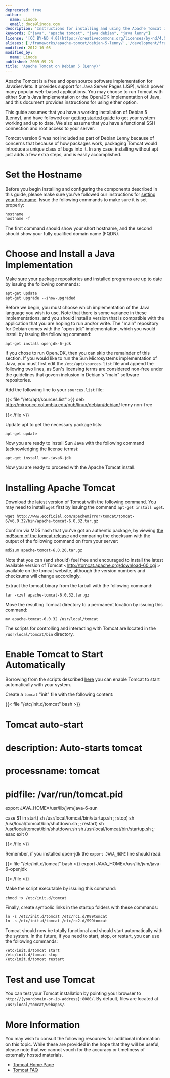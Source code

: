 ```yaml
---
deprecated: true
author:
  name: Linode
  email: docs@linode.com
description: 'Instructions for installing and using the Apache Tomcat Java Servlet engine on Debian 5 (Lenny).'
keywords: ["java", "apache tomcat", "java debian", "java lenny"]
license: '[CC BY-ND 4.0](https://creativecommons.org/licenses/by-nd/4.0)'
aliases: ['/frameworks/apache-tomcat/debian-5-lenny/','/development/frameworks/apache-tomcat-on-debian-5-lenny/','/websites/frameworks/apache-tomcat-on-debian-5-lenny/']
modified: 2012-10-08
modified_by:
  name: Linode
published: 2009-09-23
title: 'Apache Tomcat on Debian 5 (Lenny)'
---
```




Apache Tomcat is a free and open source software implementation for JavaServlets. It provides support for Java Server Pages (JSP), which power many popular web-based applications. You may choose to run Tomcat with either Sun's Java implementation or the OpenJDK implementation of Java, and this document provides instructions for using either option.

This guide assumes that you have a working installation of Debian 5 (Lenny), and have followed our [getting started guide](/docs/getting-started/) to get your system working and up to date. We also assume that you have a functional SSH connection and root access to your server.

Tomcat version 6 was not included as part of Debian Lenny because of concerns that because of how packages work, packaging Tomcat would introduce a unique class of bugs into it. In any case, installing without apt just adds a few extra steps, and is easily accomplished.

# Set the Hostname

Before you begin installing and configuring the components described in this guide, please make sure you've followed our instructions for [setting your hostname](/docs/getting-started#setting-the-hostname). Issue the following commands to make sure it is set properly:

    hostname
    hostname -f

The first command should show your short hostname, and the second should show your fully qualified domain name (FQDN).

# Choose and Install a Java Implementation

Make sure your package repositories and installed programs are up to date by issuing the following commands:

    apt-get update
    apt-get upgrade --show-upgraded

Before we begin, you must choose which implementation of the Java language you wish to use. Note that there is some variance in these implementations, and you should install a version that is compatible with the application that you are hoping to run and/or write. The "main" repository for Debian comes with the "open-jdk" implementation, which you would install by issuing the following command:

    apt-get install openjdk-6-jdk

If you chose to run OpenJDK, then you can skip the remainder of this section. If you would like to run the Sun Microsystems implementation of Java, you must first edit the `/etc/apt/sources.list` file and append the following two lines, as Sun's licensing terms are considered non-free under the guidelines that govern inclusion in Debian's "main" software repositories.

Add the following line to your `sources.list` file:

{{< file "/etc/apt/sources.list" >}}
deb http://mirror.cc.columbia.edu/pub/linux/debian/debian/  lenny non-free

{{< /file >}}


Update apt to get the necessary package lists:

    apt-get update

Now you are ready to install Sun Java with the following command (acknowledging the license terms):

    apt-get install sun-java6-jdk

Now you are ready to proceed with the Apache Tomcat install.

# Installing Apache Tomcat

Download the latest version of Tomcat with the following command. You may need to install `wget` first by issuing the command `apt-get install wget`.

    wget http://www.ecoficial.com/apachemirror/tomcat/tomcat-6/v6.0.32/bin/apache-tomcat-6.0.32.tar.gz

Confirm via MD5 hash that you've got an authentic package, by viewing [the md5sum of the tomcat release](http://www.apache.org/dist/tomcat/tomcat-6/v6.0.32/bin/apache-tomcat-6.0.32.tar.gz.md5) and comparing the checksum with the output of the following command on from your server:

    md5sum apache-tomcat-6.0.20.tar.gz

Note that you can (and should) feel free and encouraged to install the latest available version of Tomcat \<http://tomcat.apache.org/download-60.cgi \> available on the tomcat website, although the version numbers and checksums will change accordingly.

Extract the tomcat binary from the tarball with the following command:

    tar -xzvf apache-tomcat-6.0.32.tar.gz

Move the resulting Tomcat directory to a permanent location by issuing this command:

    mv apache-tomcat-6.0.32 /usr/local/tomcat

The scripts for controlling and interacting with Tomcat are located in the `/usr/local/tomcat/bin` directory.

# Enable Tomcat to Start Automatically

Borrowing from the scripts described [here](http://www.howtogeek.com/howto/linux/installing-tomcat-6-on-ubuntu/) you can enable Tomcat to start automatically with your system.

Create a `tomcat` "init" file with the following content:

{{< file "/etc/init.d/tomcat" bash >}}
# Tomcat auto-start
#
# description: Auto-starts tomcat
# processname: tomcat
# pidfile: /var/run/tomcat.pid

export JAVA_HOME=/usr/lib/jvm/java-6-sun

case $1 in
start)
        sh /usr/local/tomcat/bin/startup.sh
        ;;
stop)
        sh /usr/local/tomcat/bin/shutdown.sh
        ;;
restart)
        sh /usr/local/tomcat/bin/shutdown.sh
        sh /usr/local/tomcat/bin/startup.sh
        ;;
esac
exit 0

{{< /file >}}


Remember, if you installed open-jdk the `export JAVA_HOME` line should read:

{{< file "/etc/init.d/tomcat" bash >}}
export JAVA_HOME=/usr/lib/jvm/java-6-openjdk

{{< /file >}}


Make the script executable by issuing this command:

    chmod +x /etc/init.d/tomcat

Finally, create symbolic links in the startup folders with these commands:

    ln -s /etc/init.d/tomcat /etc/rc1.d/K99tomcat
    ln -s /etc/init.d/tomcat /etc/rc2.d/S99tomcat

Tomcat should now be totally functional and should start automatically with the system. In the future, if you need to start, stop, or restart, you can use the following commands:

    /etc/init.d/tomcat start
    /etc/init.d/tomcat stop
    /etc/init.d/tomcat restart

# Test and use Tomcat

You can test your Tomcat installation by pointing your browser to `http://[yourdomain-or-ip-address]:8080/`. By default, files are located at `/usr/local/tomcat/webapps/`.

# More Information

You may wish to consult the following resources for additional information on this topic. While these are provided in the hope that they will be useful, please note that we cannot vouch for the accuracy or timeliness of externally hosted materials.

- [Tomcat Home Page](http://tomcat.apache.org/)
- [Tomcat FAQ](http://wiki.apache.org/tomcat/FAQ)



